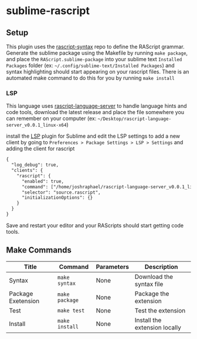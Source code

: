# sublime-rascript

## Setup

This plugin uses the [rascript-syntax](https://github.com/joshraphael/rascript-syntax) repo to define the RAScript grammar. Generate the sublime package using the Makefile by running `make package`, and place the `RAScript.sublime-package` into your sublime text `Installed Packages` folder (ex: `~/.config/sublime-text/Installed Packages`) and syntax highlighting should start appearing on your rascript files. There is an automated make command to do this for you by running `make install`

### LSP
This language uses [rascript-language-server](https://github.com/joshraphael/rascript-language-server) to handle language hints and code tools, download the latest release and place the file somewhere you can remember on your computer (ex: `~/Desktop/rascript-language-server_v0.0.1_linux-x64`)

install the [LSP](https://github.com/sublimelsp/LSP/) plugin for Sublime and edit the LSP settings to add a new client by going to `Preferences > Package Settings > LSP > Settings` and adding the client for rascript

```txt
{
  "log_debug": true,
  "clients": {
    "rascript": {
      "enabled": true,
      "command": ["/home/joshraphael/rascript-language-server_v0.0.1_linux-x64"],
      "selector": "source.rascript",
      "initializationOptions": {}
    }
  }
}
```

Save and restart your editor and your RAScripts should start getting code tools.

## Make Commands

|Title|Command|Parameters|Description|
|-|-|-|-|
|Syntax|`make syntax`|None|Download the syntax file|
|Package Exetension|`make package`|None|Package the extension|
|Test|`make test`|None|Test the extension|
|Install|`make install`|None|Install the extension locally|